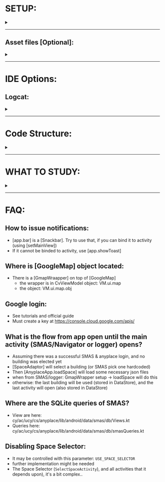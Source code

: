 # SETUP:
<details><summary></summary>

## 1. Setup private keys:
You need to set some of the below secret keys in [local.properties](./local.properties)
- SERVER_GOOGLE_OAUTH_CLIENT_ID
- MAPS_API_KEY
- SMAS_API_KEY: bearer token for accessing the SMAS backend API

## 2. Pulling submodules:
This repo uses separate git repositories (called submodules) for `lib-core`,
and `lib` (android-lib).
If you haven't pulled those with the`git clone`, you can do now using:
```bash
git submodule update --init --recursive
```
This is required for including Activitylocally the subprojects `anyplace-lib-core`, `anyplace-lib-android`.

## NOTE: Checking out different branches?
If you checkout different branches, make sure to checkout the relevant commit for:
- `lib-core`, and `lib`

## 3. Open project in Android studio
- open the folder: `android-new` as a project
- this will have the following components: `lib-android`, `lib-core`, `smas`,  `navigator` and `logger`
- these are detailed below in the guide (in Structure)

</details>

---

## Asset files [Optional]:
<details><summary></summary>

If the `DBG.USE_ASSETS` option is set, then you need to provide some assets for the TFlite models
There might be optionally some further `json` files that are used in assets also
(you may find traces of those in code().
- `AssetReader` has some examples of how the `json` files are used
- `DetectionModel` enum class contains the paths for the model files
  - NOTE: `CvModelFilesGetNW` downloads the models remotely, so 

### Step 1: create the assets folder:
1. at `lib-android` module:
   - right click -> new directory -> `src/main/assets`
2. Place in there any assets:
   - models
   - demo.spaces (optionally, some `json` files)
     - you can use `AssetReader` to load from these
     
```aidl
.
├── demo
│   └── spaces
│       ├── building
│       └── vessel
│           └── flavia
│               ├── floors.json
│               └── space.json
└── models
    ├── coco
    │   ├── model.tflite
    │   └── obj.names
    └── ucyco
        ├── model.tflite
        └── obj.names
```

</details>


---

# IDE Options:


## Logcat:
<details><summary></summary>

When you run the app, it is suggested to filter the logs (select `debuggable process`).
You may additionally import this filtering in [.idea/workspace.xml](.idea/workspace.xml),
as a direct child of the project tag:

```xml
<component name="AndroidConfiguredLogFilters">
    <filters>
      <filter>
        <option name="logLevel" value="verbose" />
        <option name="logMessagePattern" value="" />
        <option name="logTagPattern" value="^(anyplace|anyplace/.*|ap_*)$" />
        <option name="name" value="log-anyplace" />
        <option name="packageNamePattern" value="cy.ac.ucy.cs.anyplace.*" />
      </filter>
    </filters>
  </component>
```

</details>

---

# Code Structure:
<details><summary></summary>

## lib-core:
- contains the retrofit code and all interactions with the relevant APIs
  - for Anyplace and for SMAS
- it has **nothing** that is bounded to Android
- It is a pure java/kotlin library module, that is included by android-lib


## android-lib:
- almost all of the code is here
  - the remaining modules are mostly "clean"
- originally it was supposed to have only Anyplace-related code
- due to the addition of CV localization methods in SMAS, it also contains all of the SMAS logic

# smas:
- smart alert system

# navigator:
- it's the SMAS code base with the following functionality removed:
  - chat and alerts

# logger:
- not up to date..

</details>

---

# WHAT TO STUDY:
<details><summary></summary>

## 0. Android Studio IDE
- Learn the shortcuts, see tutorials how to make the most of the IDE.

## 1. Kotlin
See tutorials and understand the basics of kotlin
- including:
  - by lazy init, lateinit, and initialization in general
  - Flows
  - Extension Functions
  - Coroutines

## 2. Android
- Application, Activity, Fragments
- logcat, how to filter logcat, how to debug
  - gradle, ConstraintLayouts
- MVVM Pattern
  - View Models
  - DataStores
- how to use AppInspection to ispect DBs
- how to inspect files of app:
  - eg Cache stores in: /data/data/<PACKAGE>/
- Dependency Injection (Hilt/Dagger)
  - and in general: what it is, what it does, why it's needed
- UI:
  -data binding, view binding
  - jetpack compose (used in SmasChatActivity)
  - BindingAdapter
  - RecyclerView
  - NavController: SpaceListFragment (SpaceSelectorActivity)
- DataStore, and how it is connected to activities and XML files
  - e.g. [SettingsCvActivity] is connected to [CvMapDataStore]
  - study helper methods in there, e.g., setPercentageInput
- Retrofit: for Http requests
- Room: for an SQLite interface (also learn how to use properly the db-related features of the IDE)

### General tips about code:
- SomethingWrapper: (e.g. GmapWrapper, or LevelWrapper)
  - an object (probably a data class) is wrapped to provide additional functionality
  - this leaves the original object clean (a data class), so it can be better in many scenarios
    - serialized/deserialized, used by Retrofit, etc


---

## Some Important classes:
- CvMapActivity
  - child: CVLog, CvSMAS
-  
  
## AnyplaceApp.loadSpace:
- loads a Space and all Floors json objects, that are fetched from anyplace
- These must be loaded before anything else can happen..  

</details>


---

# FAQ:

## How to issue notifications:
- [app.bar] is a [Snackbar]. Try to use that, if you can bind it to activity (using [setMainView])
- If it cannot be binded to activity, use [app.showToast]

## Where is [GoogleMap] object located:
- There is a [GmapWraapper] on top of [GoogleMap]
  - the wrapper is in CvViewModel object: VM.ui.map
  - the object: VM.ui.map.obj

## Google login:
- See tutorials and official guide
- Must create a key at https://console.cloud.google.com/apis/


## What is the flow from app open until the main activity (SMAS/Navigator or logger) opens?
- Assuming there was a successful SMAS & anyplace login, and no building was elected yet
- [SpaceAdaptor] will select a building (or SMAS pick one hardcoded)
- Then [AnyplaceApp.loadSpace] will load some necessary json files
- when from SMAS/logger: GmapWrapper setup -> loadSpace will do this
- otherwise: the last building will be used (stored in DataStore), and the last activity will open
  (also stored in DataStore)
  
## Where are the SQLite queries of SMAS?
- View are here: cy/ac/ucy/cs/anyplace/lib/android/data/smas/db/Views.kt
- Queries here:  cy/ac/ucy/cs/anyplace/lib/android/data/smas/db/smasQueries.kt


## Disabling Space Selector:
- It may be controlled with this parameter: `USE_SPACE_SELECTOR`
- further implementation might be needed
- The Space Selector (`SelectSpaceActivity`), and all activities that it depends upon), it's a bit complex..